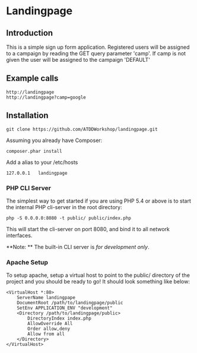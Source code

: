 Landingpage
=======================

Introduction
------------
This is a simple sign up form application. Registered users will be assigned to a campaign by reading
the GET query parameter 'camp'. If camp is not given the user will be assigned to the campaign 'DEFAULT'

Example calls
------------

    http://landingpage
    http://landingpage?camp=google


Installation
------------
    git clone https://github.com/ATDDWorkshop/landingpage.git

Assuming you already have Composer:

    composer.phar install

Add a alias to your /etc/hosts

    127.0.0.1   landingpage    

### PHP CLI Server

The simplest way to get started if you are using PHP 5.4 or above is to start the internal PHP cli-server in the root directory:

    php -S 0.0.0.0:8080 -t public/ public/index.php

This will start the cli-server on port 8080, and bind it to all network
interfaces.

**Note: ** The built-in CLI server is *for development only*.

### Apache Setup

To setup apache, setup a virtual host to point to the public/ directory of the
project and you should be ready to go! It should look something like below:

    <VirtualHost *:80>
        ServerName landingpape
        DocumentRoot /path/to/landingpage/public
        SetEnv APPLICATION_ENV "development"
        <Directory /path/to/landingpage/public>
            DirectoryIndex index.php
            AllowOverride All
            Order allow,deny
            Allow from all
        </Directory>
    </VirtualHost>
